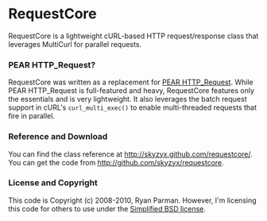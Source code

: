 # RequestCore

RequestCore is a lightweight cURL-based HTTP request/response class that leverages MultiCurl for parallel requests.

### PEAR HTTP_Request?

RequestCore was written as a replacement for [PEAR HTTP_Request](http://pear.php.net/http_request/). While PEAR HTTP_Request is full-featured and heavy, RequestCore features only the essentials and is very lightweight. It also leverages the batch request support in cURL's `curl_multi_exec()` to enable multi-threaded requests that fire in parallel.

### Reference and Download

You can find the class reference at <http://skyzyx.github.com/requestcore/>. You can get the code from <http://github.com/skyzyx/requestcore>.

### License and Copyright

This code is Copyright (c) 2008-2010, Ryan Parman. However, I'm licensing this code for others to use under the [Simplified BSD license](http://www.opensource.org/licenses/bsd-license.php).
